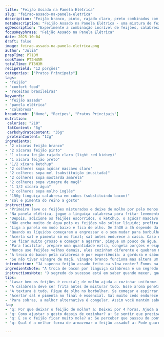 ```yaml
---
title: "Feijão Assado na Panela Elétrica"
slug: "feirao-assado-na-panela-eletrica"
description: "Feijão branco, pinto, rajado claro, preto combinados com ketchup, açúcar mascavo claro, mostarda amarela, vinagre de maçã, água, molho inglês e bacon cozinhados lentamente. Método ajustado para textura perfeita com verbas visuais e olfativas. Adição de mel para toque especial. Troca do bacon por linguiça calabresa para sabor intenso. Cozimento estendido em leve variação para texturas personalizadas. É para quem manja do ponto do feijão, reconhece cheiro e textura, e não segue relógio à risca."
metaDescription: "Feijão Assado na Panela Elétrica - uma mistura de feijões, calabresa e um toque de mel que transforma seu prato em um sabor incomparável."
ogDescription: "Experimente a combinação incrível de feijões, calabresa e mel nesta receita de Feijão Assado feito na panela elétrica. Sabor e praticidade."
focusKeyphrase: "Feijão Assado na Panela Elétrica"
date: 2025-10-04
draft: false
image: feirao-assado-na-panela-eletrica.png
author: "Julia"
prepTime: PT18M
cookTime: PT2H45M
totalTime: PT3H3M
recipeYield: "12 porções"
categories: ["Pratos Principais"]
tags:
- "feijão"
- "comfort food"
- "receitas brasileiras"
keywords:
- "feijão assado"
- "panela elétrica"
- "calabresa"
breadcrumb: ["Home", "Recipes", "Pratos Principais"]
nutrition: 
 calories: "210"
 fatContent: "5g"
 carbohydrateContent: "35g"
 proteinContent: "12g"
ingredients:
- "2 xícaras feijão branco"
- "2 xícaras feijão pinto"
- "1 xícara feijão rajado claro (light red kidney)"
- "1 xícara feijão preto"
- "1/2 xícara ketchup"
- "2 colheres sopa açúcar mascavo claro"
- "2 colheres sopa mel (substituição inusitada)"
- "2 colheres sopa mostarda amarela"
- "2 colheres sopa vinagre de maçã"
- "1 1/2 xícara água"
- "2 colheres sopa molho inglês"
- "150g linguiça calabresa em cubos (substituindo bacon)"
- "sal e pimenta do reino a gosto"
instructions:
- "Primeiro lave os feijões misturados e deixe de molho por pelo menos 4 horas; isso acelera o cozimento e evita inchaço desigual."
- "Na panela elétrica, jogue a linguiça calabresa para fritar levemente, mesmo que a panela não tenha função específica de fritar; rede o cheiro da gordura esquentando é a chave."
- "Depois, adicione os feijões escorridos, o ketchup, o açúcar mascavo, o mel, mostarda, vinagre, água e molho inglês. Misture rápido só para incorporar sem esfregar feijões, eles são delicados."
- "Não encha muito de água pois os feijões vão soltar líquido; prefira menos do que parece certo. O segredo da textura não é tempo exato, é olhar a superfície: quando começar a formar pequenas bolhas firmes e o cheiro mudar de cru pra caramelizado, sinal verde."
- "Liga a panela em modo baixo e fica de olho. De 2h30 a 3h depende da panela e do age do feijão. Revolva com cuidado após 2 horas, mexa debaixo pra cima, feijões moles se partem fácil."
- "Quando os líquidos começarem a engrossar e o som mudar para borbulhas lentas, prove um grão. Se amoleceu, mas ainda firme, tá na medida. Se já desmanchando, diminua o tempo na próxima tentativa."
- "Acerta sal e pimenta só no final; sal antes endurece a casca. Caso queira uma textura menos líquida, retire a tampa nos últimos 15-20 minutos para reduzir caldo."
- "Se ficar muito grosso e começar a agarrar, pingue um pouco de água, mexa, respira e espera mais uns minutos."
- "Para facilitar, prepare uma quantidade extra, congela porções e esquenta em panela com um splash de água para soltar o molho."
- "Nunca use feijões velhos demais, eles cozinham diferente e quebram muito. Mofo detectado no pacote? Descarta para evitar gosto estranho."
- "A troca do bacon pela calabresa é por experiência: a gordura e sabor são mais concentrados, dão um toque picante e mais brasileiro"
- "Se não tiver vinagre de maçã, vinagre branco funciona mas altera um pouco o sabor final."
introduction: "Já sapecou feijão assado feito na slow cooker? Fomos na tentativa e erro até sacar o momento certo, aquele cheiro que anuncia que o feijão está pronto pra festa. Mistura de feijões dão várias texturas e sabores. Eu troquei o bacon por calabresa uma vez e não voltei atrás. Aquele toque defumado foi ampliado, casca do feijão mais confortável, e o mel entra pra ajeitar o dulçor sem pesar. A questão é você sentir o ponto e não o tempo exato. Por isso o relógio é secundário, o olho, o nariz, e a colher que afunda quase sem resistência. Um cozimento lento, respeitando a natureza dos ingredientes e a panela elétrica que tem suas manias."
ingredientsNote: "A troca de bacon por linguiça calabresa é um segredo guardado pra quem quer mais brasileirice na receita. O mel junto ao açúcar mascavo traz uma doçura mais equilibrada, menos enjoativa. Usa vinagre de maçã para uma acidez sutil que corta a gordura da calabresa e ajuda na textura do feijão, mesmo que vinagre branco no aperto funcione. Prefira feijões frescos, eles cozinhando com calma e sem pressa das panelas manterão firmeza que surpreendem na textura. E a quantidade de água deve ser controlada; muita água deixa aguado, pouca seca demais. Vá ajustando conforme o cheiro e a visão do caldo. A mostarda amarela dá aquele amargo leve que ninguém sabe direito, mas diferencia esse prato dos feijões comuns."
instructionsNote: "O segredo do sucesso está em saber quando mexer, quando adicionar sal, e na observação constante do caldo. Fritar a calabresa direto na slow cooker eleva o sabor e retira o excesso de gordura antes de juntar com tudo. O molho inglês entra para dar um fundo umami, que só percebe quem cozinha com mais calma. Mexer de leve, sempre de baixo pra cima e com colher de madeira, evita quebrar os feijões. O cheiro é o termômetro, chega uma hora que parece bombom caramelizado; é hora de ajustar o sal e pimenta. Finalizar com tampa aberta ajuda engrossar o caldo, caso prefira mais ralo, só tirar a tampa antes do fim. Congelar sobra? Use freezer e recicle com um pouco de água pra dar vida nova ao feijão. Evita que fique empapado ou sequinho demais."
tips:
- "Lavar bem os feijões é crucial; de molho ajuda a cozinhar uniforme. Fiquei surpreso, quase sempre subestimava essa etapa. Sem molho, alguns ficam grudados e duros. Água não deve passar do nível dos feijões. Ajuste ao observar."
- "A calabresa deve ser frita antes de misturar tudo. Esse aroma penetrante é essencial. Usei a panela eléctrica, não é fritura como no fogão. Fritar na panela retira um pouco da gordura, mas mantém o sabor intenso. Cresce o sabor."
- "A textura é tudo. Fique de olho no borbulhar. Se começar a espirrar, a hora de mexer se aproxima. Mexer de baixo pra cima reduz risco de quebrar os feijões; eles são delicados. Se notar que está grudando, pingue um pouco de água."
- "Acertar sal e pimenta no final é essencial. Sal muito cedo endurece o feijão. A textura deve ser determinada pela sua visão e toque. Um feijão firme mas macio é o ponto ideal. Não tenha pressa; escute e observe."
- "Para sobras, a melhor alternativa é congelar. Assim você mantém sabor. Descongelar pode ser rápido; esquente com um pouco de água na panela, mas evite o micro-ondas. Respeitar o tempo é fundamental para não perder a textura."
faq:
- "q: Por que deixar o feijão de molho? a: Deixei por 4 horas. Ajuda a cozinhar bem e evita inchaço desuniforme. Feijões secos demoram muito tempo se não hidratar."
- "q: Como ajustar o gosto depois de cozinhar? a: Se sentir que precisa de mais sabor, pode adicionar um pouco mais de molho inglês. Mais um toque de calabresa vai bem também para intensificar."
- "q: E se o feijão ficar muito mole? a: Se perceber que passou do ponto, não se preocupe. Para a próxima vez, fique mais de olho na textura. Tempo não é exato aqui."
- "q: Qual é a melhor forma de armazenar o feijão assado? a: Pode guardar na geladeira em um pote fechado, dura alguns dias. Congelar é melhor se for a longo prazo, fica ótimo quando descongelar com um pouco de água."

---
```

